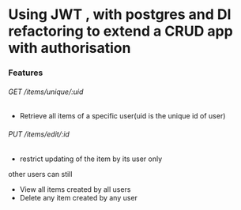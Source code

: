 # Using JWT , with postgres and DI refactoring to extend a CRUD app with authorisation 

### Features

###### GET /items/unique/:uid

- Retrieve all items of a specific user(uid is the unique id of user)


###### PUT /items/edit/:id

- restrict updating of the item by its user only

other users can still

- View all items created by all users
- Delete any item created by any user
